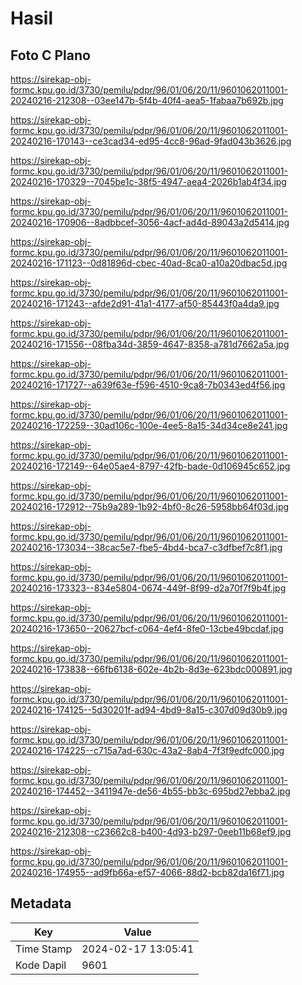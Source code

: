 # Hasil

## Foto C Plano

https://sirekap-obj-formc.kpu.go.id/3730/pemilu/pdpr/96/01/06/20/11/9601062011001-20240216-212308--03ee147b-5f4b-40f4-aea5-1fabaa7b692b.jpg

https://sirekap-obj-formc.kpu.go.id/3730/pemilu/pdpr/96/01/06/20/11/9601062011001-20240216-170143--ce3cad34-ed95-4cc8-96ad-9fad043b3626.jpg

https://sirekap-obj-formc.kpu.go.id/3730/pemilu/pdpr/96/01/06/20/11/9601062011001-20240216-170329--7045be1c-38f5-4947-aea4-2026b1ab4f34.jpg

https://sirekap-obj-formc.kpu.go.id/3730/pemilu/pdpr/96/01/06/20/11/9601062011001-20240216-170906--8adbbcef-3056-4acf-ad4d-89043a2d5414.jpg

https://sirekap-obj-formc.kpu.go.id/3730/pemilu/pdpr/96/01/06/20/11/9601062011001-20240216-171123--0d81896d-cbec-40ad-8ca0-a10a20dbac5d.jpg

https://sirekap-obj-formc.kpu.go.id/3730/pemilu/pdpr/96/01/06/20/11/9601062011001-20240216-171243--afde2d91-41a1-4177-af50-85443f0a4da9.jpg

https://sirekap-obj-formc.kpu.go.id/3730/pemilu/pdpr/96/01/06/20/11/9601062011001-20240216-171556--08fba34d-3859-4647-8358-a781d7662a5a.jpg

https://sirekap-obj-formc.kpu.go.id/3730/pemilu/pdpr/96/01/06/20/11/9601062011001-20240216-171727--a639f63e-f596-4510-9ca8-7b0343ed4f56.jpg

https://sirekap-obj-formc.kpu.go.id/3730/pemilu/pdpr/96/01/06/20/11/9601062011001-20240216-172259--30ad106c-100e-4ee5-8a15-34d34ce8e241.jpg

https://sirekap-obj-formc.kpu.go.id/3730/pemilu/pdpr/96/01/06/20/11/9601062011001-20240216-172149--64e05ae4-8797-42fb-bade-0d106945c652.jpg

https://sirekap-obj-formc.kpu.go.id/3730/pemilu/pdpr/96/01/06/20/11/9601062011001-20240216-172912--75b9a289-1b92-4bf0-8c26-5958bb64f03d.jpg

https://sirekap-obj-formc.kpu.go.id/3730/pemilu/pdpr/96/01/06/20/11/9601062011001-20240216-173034--38cac5e7-fbe5-4bd4-bca7-c3dfbef7c8f1.jpg

https://sirekap-obj-formc.kpu.go.id/3730/pemilu/pdpr/96/01/06/20/11/9601062011001-20240216-173323--834e5804-0674-449f-8f99-d2a70f7f9b4f.jpg

https://sirekap-obj-formc.kpu.go.id/3730/pemilu/pdpr/96/01/06/20/11/9601062011001-20240216-173650--20627bcf-c064-4ef4-8fe0-13cbe49bcdaf.jpg

https://sirekap-obj-formc.kpu.go.id/3730/pemilu/pdpr/96/01/06/20/11/9601062011001-20240216-173838--66fb6138-602e-4b2b-8d3e-623bdc000891.jpg

https://sirekap-obj-formc.kpu.go.id/3730/pemilu/pdpr/96/01/06/20/11/9601062011001-20240216-174125--5d30201f-ad94-4bd9-8a15-c307d09d30b9.jpg

https://sirekap-obj-formc.kpu.go.id/3730/pemilu/pdpr/96/01/06/20/11/9601062011001-20240216-174225--c715a7ad-630c-43a2-8ab4-7f3f9edfc000.jpg

https://sirekap-obj-formc.kpu.go.id/3730/pemilu/pdpr/96/01/06/20/11/9601062011001-20240216-174452--3411947e-de56-4b55-bb3c-695bd27ebba2.jpg

https://sirekap-obj-formc.kpu.go.id/3730/pemilu/pdpr/96/01/06/20/11/9601062011001-20240216-212308--c23662c8-b400-4d93-b297-0eeb11b68ef9.jpg

https://sirekap-obj-formc.kpu.go.id/3730/pemilu/pdpr/96/01/06/20/11/9601062011001-20240216-174955--ad9fb66a-ef57-4066-88d2-bcb82da16f71.jpg


## Metadata

| Key        | Value               |
| ---------- | ------------------- |
| Time Stamp | 2024-02-17 13:05:41 |
| Kode Dapil | 9601                |



